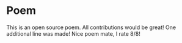 # Poem
This is an open source poem. All contributions would be great!
One additional line was made!
Nice poem mate, I rate 8/8!

